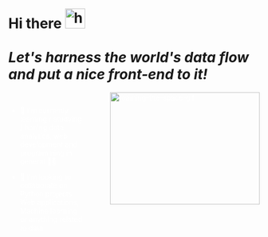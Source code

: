 <h1>Hi there <img alt="handwave" src="https://github.com/TheDudeThatCode/TheDudeThatCode/blob/master/Assets/Hi.gif" width='40'" /> 
    <br/></br>
    <i>Let's harness the world's data flow and put a nice front-end to it!</i>
</h1>

<div></div>
    
<div class=list-container>
    <style>
        .list-container {
            display: flex;
            width: 100%;
            color: white;
            justify-content: space-between; 
        }
    </style>
    <ul>
        <li><p>🔭 I'm currently learning / studying / honing data analytics, web development and programming in general 👨‍🎓</p></li>
        <li><p>📙 I'm looking to collaborate on Python projects, Web applications, Machine learning or anything related to data</p></li>
    </ul>
    <img alt="roaming-the-space-gif" src="https://media3.giphy.com/media/xT8qBhrlNooHBYR9f2/giphy.gif" width="300" height="225" style="margin-left: 50px"/>
</div>
  

<!--
**vlad-lis/vlad-lis** is a ✨ _special_ ✨ repository because its `README.md` (this file) appears on your GitHub profile.

Here are some ideas to get you started:

- 🔭 I’m currently working on ...
- 🌱 I’m currently learning ...
- 👯 I’m looking to collaborate on ...
- 🤔 I’m looking for help with ...
- 💬 Ask me about ...
- 📫 How to reach me: ...
- 😄 Pronouns: ...
- ⚡ Fun fact: ...
-->
